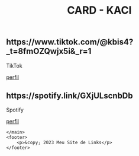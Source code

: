 <!DOCTYPE html>
<html lang="en">
<head>
    <meta charset="UTF-8">
    <meta name="viewport" content="width=device-width, initial-scale=1.0">
    <link rel="stylesheet" href="styles.css">
    <title>Meu Site de Links</title>
</head>
<body>
    <header>
        <h1>CARD - KACI</h1>
    </header>
    <main>
        <div class="card">
            <h2> https://www.tiktok.com/@kbis4?_t=8fmOZQwjx5i&_r=1 </h2>
            <p>TikTok</p>
            <a href="#">perfil</a>
        </div>
        <div class="card">
            <h2>https://spotify.link/GXjULscnbDb</h2>
            <p>Spotify</p>
            <a href="#">perfil</a>
        </div>
    
    </main>
    <footer>
        <p>&copy; 2023 Meu Site de Links</p>
    </footer>
</body>
</html>
